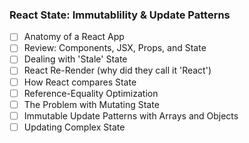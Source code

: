 ### React State: Immutablility & Update Patterns

- [ ] Anatomy of a React App
- [ ] Review: Components, JSX, Props, and State
- [ ] Dealing with 'Stale' State
- [ ] React Re-Render (why did they call it 'React')
- [ ] How React compares State
- [ ] Reference-Equality Optimization
- [ ] The Problem with Mutating State
- [ ] Immutable Update Patterns with Arrays and Objects
- [ ] Updating Complex State
